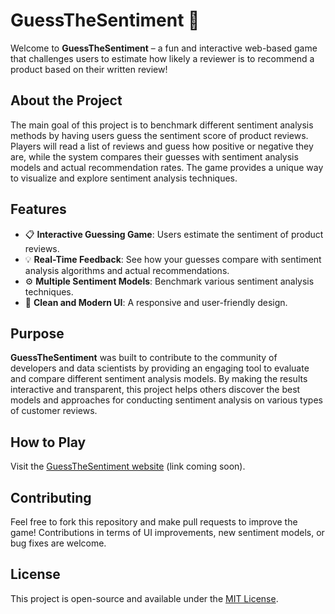 # GuessTheSentiment 🎯

Welcome to **GuessTheSentiment** – a fun and interactive web-based game that challenges users to estimate how likely a reviewer is to recommend a product based on their written review! 

## About the Project

The main goal of this project is to benchmark different sentiment analysis methods by having users guess the sentiment score of product reviews. Players will read a list of reviews and guess how positive or negative they are, while the system compares their guesses with sentiment analysis models and actual recommendation rates. The game provides a unique way to visualize and explore sentiment analysis techniques.

## Features

- 📋 **Interactive Guessing Game**: Users estimate the sentiment of product reviews.
- 💡 **Real-Time Feedback**: See how your guesses compare with sentiment analysis algorithms and actual recommendations.
- ⚙️ **Multiple Sentiment Models**: Benchmark various sentiment analysis techniques.
- 🎨 **Clean and Modern UI**: A responsive and user-friendly design.

## Purpose

**GuessTheSentiment** was built to contribute to the community of developers and data scientists by providing an engaging tool to evaluate and compare different sentiment analysis models. By making the results interactive and transparent, this project helps others discover the best models and approaches for conducting sentiment analysis on various types of customer reviews. 

## How to Play

Visit the [GuessTheSentiment website](#) (link coming soon).

## Contributing

Feel free to fork this repository and make pull requests to improve the game! Contributions in terms of UI improvements, new sentiment models, or bug fixes are welcome.

## License

This project is open-source and available under the [MIT License](LICENSE).
